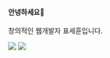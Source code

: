 #### 안녕하세요👋
창의적인 웹개발자 표세훈입니다.

<img src="https://img.shields.io/badge/HTML5-yello?style=plastic&logo=appveyor&logo=HTML5&logoColor=E34F26"/>
<img src="https://img.shields.io/badge/Scss-green?style=flat&logo=Sass&logoColor=CC6699"/>
